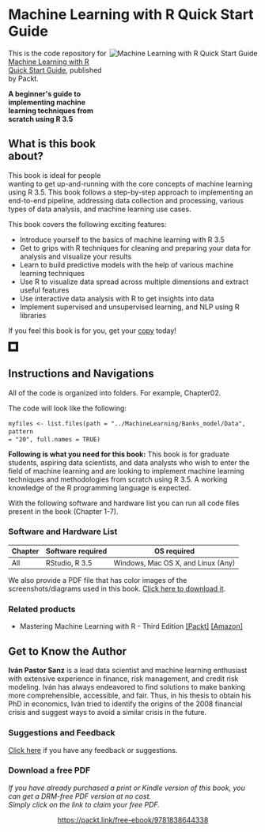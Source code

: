 # Machine Learning with R Quick Start Guide

<a href="https://www.packtpub.com/big-data-and-business-intelligence/mastering-machine-learning-r-third-edition?utm_source=github&utm_medium=repository&utm_campaign=9781789618006"><img src="https://prod.packtpub.com/media/catalog/product/cache/a22c7d190d97ca25f5f1089471ab8502/b/1/b13931_cover.png" alt="Machine Learning with R Quick Start Guide" height="256px" align="right"></a>

This is the code repository for [Machine Learning with R Quick Start Guide](https://www.packtpub.com/big-data-and-business-intelligence/mastering-machine-learning-r-third-edition?utm_source=github&utm_medium=repository&utm_campaign=9781789618006), published by Packt.

**A beginner's guide to implementing machine learning techniques from scratch using R 3.5**

## What is this book about?
This book is ideal for people wanting to get up-and-running with the core concepts of machine learning using R 3.5. This book follows a step-by-step approach to implementing an end-to-end pipeline, addressing data collection and processing, various types of data analysis, and machine learning use cases.	

This book covers the following exciting features:
* Introduce yourself to the basics of machine learning with R 3.5
* Get to grips with R techniques for cleaning and preparing your data for analysis and visualize your results
* Learn to build predictive models with the help of various machine learning techniques
* Use R to visualize data spread across multiple dimensions and extract useful features
* Use interactive data analysis with R to get insights into data
* Implement supervised and unsupervised learning, and NLP using R libraries


If you feel this book is for you, get your [copy](https://www.amazon.com/dp/1838644334) today!

<a href="https://www.packtpub.com/?utm_source=github&utm_medium=banner&utm_campaign=GitHubBanner"><img src="https://raw.githubusercontent.com/PacktPublishing/GitHub/master/GitHub.png" 
alt="https://www.packtpub.com/" border="5" /></a>

## Instructions and Navigations
All of the code is organized into folders. For example, Chapter02.

The code will look like the following:
```
myfiles <- list.files(path = "../MachineLearning/Banks_model/Data", pattern
= "20", full.names = TRUE)
```

**Following is what you need for this book:**
This book is for graduate students, aspiring data scientists, and data analysts who wish to enter the field of machine learning and are looking to implement machine learning techniques and methodologies from scratch using R 3.5. A working knowledge of the R programming language is expected.

With the following software and hardware list you can run all code files present in the book (Chapter 1-7).
### Software and Hardware List
| Chapter | Software required | OS required |
| -------- | ------------------------------------ | ----------------------------------- |
| All | RStudio, R 3.5 | Windows, Mac OS X, and Linux (Any) |

We also provide a PDF file that has color images of the screenshots/diagrams used in this book. [Click here to download it](https://www.packtpub.com/sites/default/files/downloads/9781838644338_ColorImages.pdf).

### Related products
* Mastering Machine Learning with R - Third Edition [[Packt]](https://www.packtpub.com/big-data-and-business-intelligence/mastering-machine-learning-r-third-edition?utm_source=github&utm_medium=repository&utm_campaign=9781789618006 ) [[Amazon]](https://www.amazon.com/dp/1789618002)



## Get to Know the Author
**Iván Pastor Sanz** is a lead data scientist and machine learning enthusiast with extensive experience in finance, risk management, and credit risk modeling. Iván has always endeavored to find solutions to make banking more comprehensible, accessible, and fair. Thus, in his thesis to obtain his PhD in economics, Iván tried to identify the origins of the 2008 financial crisis and suggest ways to avoid a similar crisis in the future.



### Suggestions and Feedback
[Click here](https://docs.google.com/forms/d/e/1FAIpQLSdy7dATC6QmEL81FIUuymZ0Wy9vH1jHkvpY57OiMeKGqib_Ow/viewform) if you have any feedback or suggestions.


### Download a free PDF

 <i>If you have already purchased a print or Kindle version of this book, you can get a DRM-free PDF version at no cost.<br>Simply click on the link to claim your free PDF.</i>
<p align="center"> <a href="https://packt.link/free-ebook/9781838644338">https://packt.link/free-ebook/9781838644338 </a> </p>